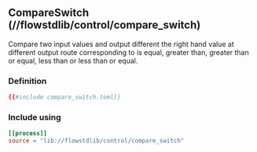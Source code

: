 ## CompareSwitch (//flowstdlib/control/compare_switch)
Compare two input values and output different the right hand value at different output route
corresponding to is equal, greater than, greater than or equal, less than or less than or equal.

### Definition
```toml
{{#include compare_switch.toml}}
```

### Include using
```toml
[[process]]
source = "lib://flowstdlib/control/compare_switch"
```